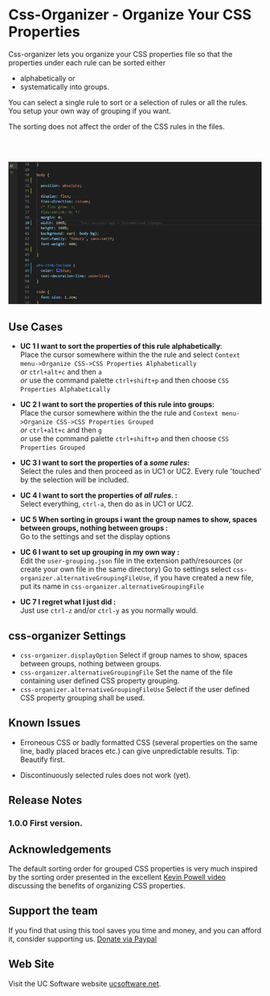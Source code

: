 # Css-Organizer - Organize Your CSS Properties

Css-organizer lets you organize your CSS properties file so that the properties under each rule can be sorted either 
-   alphabetically or 
-   systematically into groups.

You can select a single rule to sort or a selection of rules or all the rules. You setup your own way of grouping if you want.

The sorting does not affect the order of the CSS rules in the files.


<br><br>

![](images/css-organizer.gif)


## Use Cases

-   <b>UC 1 I want to sort the properties of this rule alphabetically</b>:<br>
Place the cursor somewhere within the the rule and select `Context menu->Organize CSS->CSS Properties Alphabetically`<br> _or_ `ctrl+alt+c` and then `a` <br>_or_ use the command palette `ctrl+shift+p` and then choose `CSS Properties Alphabetically`

-   **UC 2 I want to sort the properties of this rule into groups:**<br>
Place the cursor somewhere within the the rule and `Context menu->Organize CSS->CSS Properties Grouped`<br> _or_ `ctrl+alt+c` and then `g` <br>_or_ use the command palette `ctrl+shift+p` and then choose `CSS Properties Grouped`

-   **UC 3 I want to sort the properties of a _some rules_:**<br>
Select the rules and then proceed as in UC1 or UC2. Every rule 'touched' by the selection will be included.

-   **UC 4 I want to sort the properties of _all rules_.</i> :**<br>
Select everything, `ctrl-a`, then do as in UC1 or UC2.

-   **UC 5 When sorting in groups i want the group names to show, spaces between groups, nothing between groups :**<br>
Go to the settings and set the display options

-   **UC 6 I want to set up grouping in my own way :**<br>
Edit the `user-grouping.json` file in the extension path/resources (or create your own file in the same directory) Go to settings select  `css-organizer.alternativeGroupingFileUse`, if you have created a new file, put its name in `css-organizer.alternativeGroupingFile`
-   **UC 7 I regret what I just did :**<br>
Just use `ctrl-z` and/or `ctrl-y` as you normally would.
## css-organizer Settings

*   `css-organizer.displayOption` Select if group names to show, spaces between groups, nothing between groups.
*   `css-organizer.alternativeGroupingFile` Set the name of the file containing user defined CSS property grouping.
*   `css-organizer.alternativeGroupingFileUse` Select if the user defined CSS property grouping shall be used.

## Known Issues

* Erroneous CSS or badly formatted CSS (several properties on the same line, badly placed braces etc.) can give unpredictable results. Tip: Beautify first.

* Discontinuously selected rules does not work (yet).

## Release Notes

### 1.0.0 First version.

## Acknowledgements
The default sorting order for grouped CSS properties is very much inspired by the sorting order presented in the excellent [Kevin Powell video](https://www.youtube.com/watch?v=3Y03OSNw6zo&t=496s) discussing the benefits of organizing CSS properties.
## Support the team
If you find that using this tool saves you time and money, and you can afford it, consider supporting us. [Donate via Paypal](https://www.paypal.com/donate/?hosted_button_id=6P3N2A2THNDKJ)
## Web Site
Visit the UC Software website [ucsoftware.net](https://ucsoftware.net).


